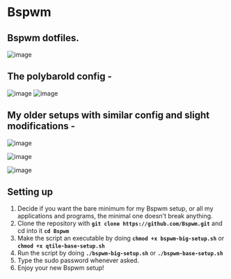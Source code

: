 # Bspwm 
## Bspwm dotfiles.

![image](https://user-images.githubusercontent.com/72144072/134498651-9904d7ff-357f-45bd-8f55-ada977628bc4.png)

## The polybarold config -
 
![image](https://user-images.githubusercontent.com/72144072/133924122-84f984b7-0849-4841-9750-2d36d6142647.png)
![image](https://user-images.githubusercontent.com/72144072/133895188-61c9379c-ba03-486e-9328-f77d6aab56d6.png)

## My older setups with similar config and slight modifications -

![image](https://user-images.githubusercontent.com/72144072/133895244-ea5b38d4-e938-48b7-bcfd-1c6045c93159.png)

![image](https://user-images.githubusercontent.com/72144072/133895249-d6aae5a0-8648-45d4-8e99-4e192b0d607c.png)

![image](https://user-images.githubusercontent.com/72144072/133895256-d2084bbb-3928-4682-92bf-c0d75fd5722f.png)

## Setting up 
1. Decide if you want the bare minimum for my Bspwm setup, or all my applications and programs, the minimal one doesn't break anything.
2. Clone the repository with **`git clone https://github.com/Bspwm.git`** and cd into it **`cd Bspwm`**
3. Make the script an executable by doing **`chmod +x bspwm-big-setup.sh`** or **`chmod +x qtile-base-setup.sh`**
4. Run the script by doing **`./bspwm-big-setup.sh`** or **`./bspwm-base-setup.sh`**
5. Type the sudo password whenever asked.
6. Enjoy your new Bspwm setup!
